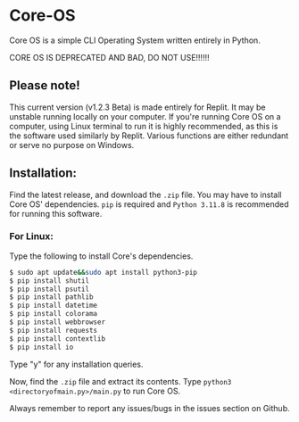 # Core-OS
Core OS is a simple CLI Operating System written entirely in Python.

CORE OS IS DEPRECATED AND BAD, DO NOT USE!!!!!!

## Please note!
This current version (v1.2.3 Beta) is made entirely for Replit. It may be unstable running locally on your computer. If you're running Core OS on a computer, using Linux terminal to run it is highly recommended, as this is the software used similarly by Replit.
Various functions are either redundant or serve no purpose on Windows.

## Installation:
Find the latest release, and download the ```.zip``` file. 
You may have to install Core OS' dependencies. 
```pip``` is required and ```Python 3.11.8``` is recommended for running this software.

### For Linux:
Type the following to install Core's dependencies.

```bash
$ sudo apt update&&sudo apt install python3-pip
$ pip install shutil
$ pip install psutil
$ pip install pathlib
$ pip install datetime
$ pip install colorama
$ pip install webbrowser
$ pip install requests
$ pip install contextlib
$ pip install io
```
Type "y" for any installation queries.

Now, find the ```.zip``` file and extract its contents.
Type ```python3 <directoryofmain.py>/main.py``` to run Core OS.

Always remember to report any issues/bugs in the issues section on Github.
